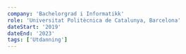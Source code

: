 ```yaml
---
company: 'Bachelorgrad i Informatikk'
role: 'Universitat Politècnica de Catalunya, Barcelona'
dateStart: '2019'
dateEnd: '2023'
tags: ['Utdanning']
---
```


